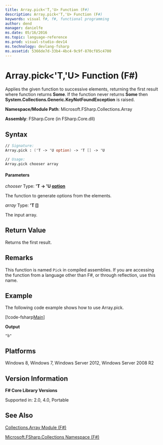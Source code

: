 ```yaml
---
title: Array.pick<'T,'U> Function (F#)
description: Array.pick<'T,'U> Function (F#)
keywords: visual f#, f#, functional programming
author: dend
manager: danielfe
ms.date: 05/16/2016
ms.topic: language-reference
ms.prod: visual-studio-dev14
ms.technology: devlang-fsharp
ms.assetid: 5366de7d-33b4-4bc4-9c9f-870cf85c4700 
---
```


# Array.pick<'T,'U> Function (F#)

Applies the given function to successive elements, returning the first result where function returns **Some**. If the function never returns **Some** then **System.Collections.Generic.KeyNotFoundException** is raised.

**Namespace/Module Path**: Microsoft.FSharp.Collections.Array

**Assembly**: FSharp.Core (in FSharp.Core.dll)

## Syntax

```fsharp
// Signature:
Array.pick : ('T -> 'U option) -> 'T [] -> 'U

// Usage:
Array.pick chooser array
```

#### Parameters
*chooser*
Type: **'T -&gt; 'U [option](https://msdn.microsoft.com/library/b08add48-34bf-4410-80a1-ef6a8daddc58)**

The function to generate options from the elements.

*array*
Type: **'T [[]](https://msdn.microsoft.com/library/def20292-9aae-4596-9275-b94e594f8493)**

The input array.

## Return Value

Returns the first result.

## Remarks
This function is named `Pick` in compiled assemblies. If you are accessing the function from a language other than F#, or through reflection, use this name.

## Example

The following code example shows how to use Array.pick.

[!code-fsharp[Main](~samples/snippets/fsharp/arrays/snippet62.fs)]

**Output**

```
"b"
```

## Platforms
Windows 8, Windows 7, Windows Server 2012, Windows Server 2008 R2


## Version Information
**F# Core Library Versions**

Supported in: 2.0, 4.0, Portable

## See Also
[Collections.Array Module &#40;F&#35;&#41;](Collections.Array-Module-%5BFSharp%5D.md)

[Microsoft.FSharp.Collections Namespace &#40;F&#35;&#41;](Microsoft.FSharp.Collections-Namespace-%5BFSharp%5D.md)